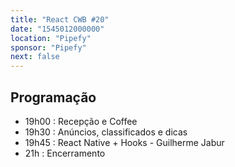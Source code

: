 ```yaml
---
title: "React CWB #20"
date: "1545012000000"
location: "Pipefy"
sponsor: "Pipefy"
next: false
---
```


## Programação

- 19h00 : Recepção e Coffee
- 19h30 : Anúncios, classificados e dicas
- 19h45 : React Native + Hooks - Guilherme Jabur
- 21h : Encerramento
